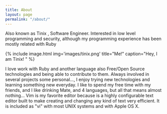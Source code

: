 ```yaml
---
title: About
layout: page
permalink: "/about/"
---
```


Also known as Tinix , Software Engineer. Interested in low level programming and security, although my programming experience has been mostly related with Ruby

{% include image.html
img='images/tinix.png'
title="Me!"
caption="Hey, I am Tinix! " %}



I love work with Ruby and another language also Free/Open Source technologies and being able to contribute to them. Always involved in several projects some personal..., 
I enjoy trying new technologies and learning something new everyday. 
I like to spend my free time with  my friends, and I like drinking Mate, and 4 languages, but all that means almost nothing…
Vim is my favorite editor because is a highly configurable text editor built to make creating and changing any kind of text very efficient. It is included as "vi" with most UNIX systems and with Apple OS X.